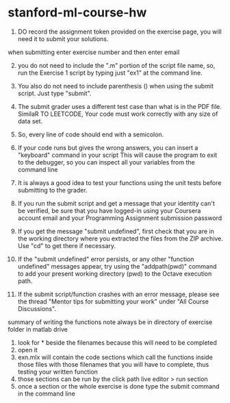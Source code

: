 # stanford-ml-course-hw

1. DO record the assignment token provided on the exercise page, 
you will need it to submit your solutions. 

when submitting enter exercise number and then enter email

2. you do not need to include the ".m" portion of the script file name, so, run the Exercise 1 script by typing just "ex1" at the command line.

3. You also do not need to include parenthesis () when using the submit script. Just type "submit". 

4. The submit grader uses a different test case than what is in the PDF file. 
SimilaR TO LEETCODE, Your code must work correctly with any size of data  set.

5. So, every line of code should end with a semicolon.

6. If your code runs but gives the wrong answers, you can insert a "keyboard" command in your script
This will cause the program to exit to the debugger, so you can inspect all your variables from the command line

7. It is always a good idea to test your functions using the unit tests before submitting to the grader.

8. If you run the submit script and get a message that your identity can't be 
verified, be sure that you have logged-in using your Coursera account email 
and your Programming Assignment submission password

9.  If you get the message "submit undefined", first check that 
you are in the working directory where you extracted the files 
from the ZIP archive. Use "cd" to get there if necessary. 

10.  If the "submit undefined" error persists, or any other "function undefined" 
messages appear, try using the "addpath(pwd)" command to add your present 
working directory (pwd) to the Octave execution path. 

11. If the submit script/function crashes with an error message, please see 
the  thread "Mentor tips for submitting your work" under "All Course  
Discussions".





summary of writing the functions
note always be in directory of exercise folder in matlab drive
1. look for * beside the filenames because this will need to be completed
2. open it
3. exn.mlx will contain the code sections which call the functions inside those files
with those filenames that you will have to complete, thus testing your written function
4. those sections can be run by the click path live editor > run section
4. once a section or the whole exercise is done type the submit command in the command line
